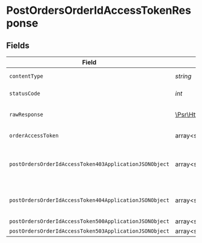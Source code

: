 # PostOrdersOrderIdAccessTokenResponse


## Fields

| Field                                                                                                        | Type                                                                                                         | Required                                                                                                     | Description                                                                                                  |
| ------------------------------------------------------------------------------------------------------------ | ------------------------------------------------------------------------------------------------------------ | ------------------------------------------------------------------------------------------------------------ | ------------------------------------------------------------------------------------------------------------ |
| `contentType`                                                                                                | *string*                                                                                                     | :heavy_check_mark:                                                                                           | HTTP response content type for this operation                                                                |
| `statusCode`                                                                                                 | *int*                                                                                                        | :heavy_check_mark:                                                                                           | HTTP response status code for this operation                                                                 |
| `rawResponse`                                                                                                | [\Psr\Http\Message\ResponseInterface](https://www.php-fig.org/psr/psr-7/#33-psrhttpmessageresponseinterface) | :heavy_minus_sign:                                                                                           | Raw HTTP response; suitable for custom response parsing                                                      |
| `orderAccessToken`                                                                                           | array<string, *mixed*>                                                                                       | :heavy_minus_sign:                                                                                           | New order access token created.                                                                              |
| `postOrdersOrderIdAccessToken403ApplicationJSONObject`                                                       | array<string, *mixed*>                                                                                       | :heavy_minus_sign:                                                                                           | **Access Denied**\<br/>Credentials supplied do not grant access to the requested resource.<br/>              |
| `postOrdersOrderIdAccessToken404ApplicationJSONObject`                                                       | array<string, *mixed*>                                                                                       | :heavy_minus_sign:                                                                                           | **Not found**\<br/>When there are no accounts/orders/payment found<br/>                                      |
| `postOrdersOrderIdAccessToken500ApplicationJSONObject`                                                       | array<string, *mixed*>                                                                                       | :heavy_minus_sign:                                                                                           | **Internal Server Error**<br/>                                                                               |
| `postOrdersOrderIdAccessToken503ApplicationJSONObject`                                                       | array<string, *mixed*>                                                                                       | :heavy_minus_sign:                                                                                           | **Service Unavailable**<br/>                                                                                 |